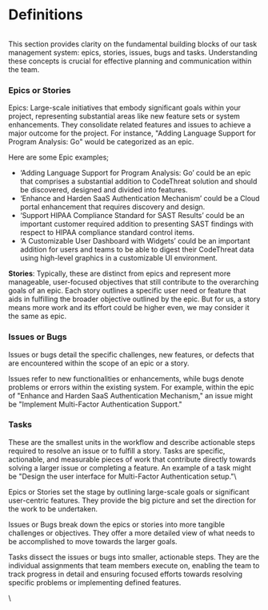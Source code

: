 # Definitions

<figure><img src="https://lh7-us.googleusercontent.com/docsz/AD_4nXclKoOcoGmvd4GvI2uvjJGIQHE4OxAsW75pK9kMMqRDncR7yZGn5D9EYmKAESpuJ8tbLSzprW0kzCjfo0uRMSUtVMwbjylGeiXDQz253q-iqU3IChdnj6tcXtX7DWWOUPAEVaT-vlmbuO2DZUgAMYdO-wRX?key=omkFfS8L-_75lzZW4RoriQ" alt=""><figcaption></figcaption></figure>

This section provides clarity on the fundamental building blocks of our task management system: epics, stories, issues, bugs and tasks. Understanding these concepts is crucial for effective planning and communication within the team.

### Epics or Stories

Epics: Large-scale initiatives that embody significant goals within your project, representing substantial areas like new feature sets or system enhancements. They consolidate related features and issues to achieve a major outcome for the project. For instance, "Adding Language Support for Program Analysis: Go" would be categorized as an epic.

Here are some Epic examples;

* ‘Adding Language Support for Program Analysis: Go’ could be an epic that comprises a substantial addition to CodeThreat solution and should be discovered, designed and divided into features.
* ‘Enhance and Harden SaaS Authentication Mechanism’ could be a Cloud portal enhancement that requires discovery and design.
* ‘Support HIPAA Compliance Standard for SAST Results’ could be an important customer required addition to presenting SAST findings with respect to HIPAA compliance standard control items.
* ‘A Customizable User Dashboard with Widgets’ could be an important addition for users and teams to be able to digest their CodeThreat data using high-level graphics in a customizable UI environment.

**Stories**: Typically, these are distinct from epics and represent more manageable, user-focused objectives that still contribute to the overarching goals of an epic. Each story outlines a specific user need or feature that aids in fulfilling the broader objective outlined by the epic. But for us, a story means more work and its effort could be higher even, we may consider it the same as epic.&#x20;

### Issues or Bugs

Issues or bugs detail the specific challenges, new features, or defects that are encountered within the scope of an epic or a story.&#x20;

Issues refer to new functionalities or enhancements, while bugs denote problems or errors within the existing system. For example, within the epic of "Enhance and Harden SaaS Authentication Mechanism," an issue might be "Implement Multi-Factor Authentication Support."

### Tasks

These are the smallest units in the workflow and describe actionable steps required to resolve an issue or to fulfill a story. Tasks are specific, actionable, and measurable pieces of work that contribute directly towards solving a larger issue or completing a feature. An example of a task might be "Design the user interface for Multi-Factor Authentication setup."\


Epics or Stories set the stage by outlining large-scale goals or significant user-centric features. They provide the big picture and set the direction for the work to be undertaken.

Issues or Bugs break down the epics or stories into more tangible challenges or objectives. They offer a more detailed view of what needs to be accomplished to move towards the larger goals.

Tasks dissect the issues or bugs into smaller, actionable steps. They are the individual assignments that team members execute on, enabling the team to track progress in detail and ensuring focused efforts towards resolving specific problems or implementing defined features.

\
